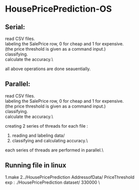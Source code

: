 # HousePricePrediction-OS

## Serial:
read CSV files.\
labeling the SalePrice row, 0 for cheap and 1 for expensive.\
  (the price threshold is given as a command input.)\
classifying.\
calculate the accuracy.\

all above operations are done seauentially.

## Parallel:
read CSV files.\
labeling the SalePrice row, 0 for cheap and 1 for expensive.\
  (the price threshold is given as a command input.)\
classifying.\
calculate the accuracy.\

creating 2 series of threads for each file :
1. reading and labeling data/
2. classifying and calculating accuracy.\

each series of threads are performed in parallel.\


## Running file in linux
1.make
2../HousePricePrediction AddressofData/ PriceThreshold \
  exp : ./HousePricePrediction dataset/ 330000 \
